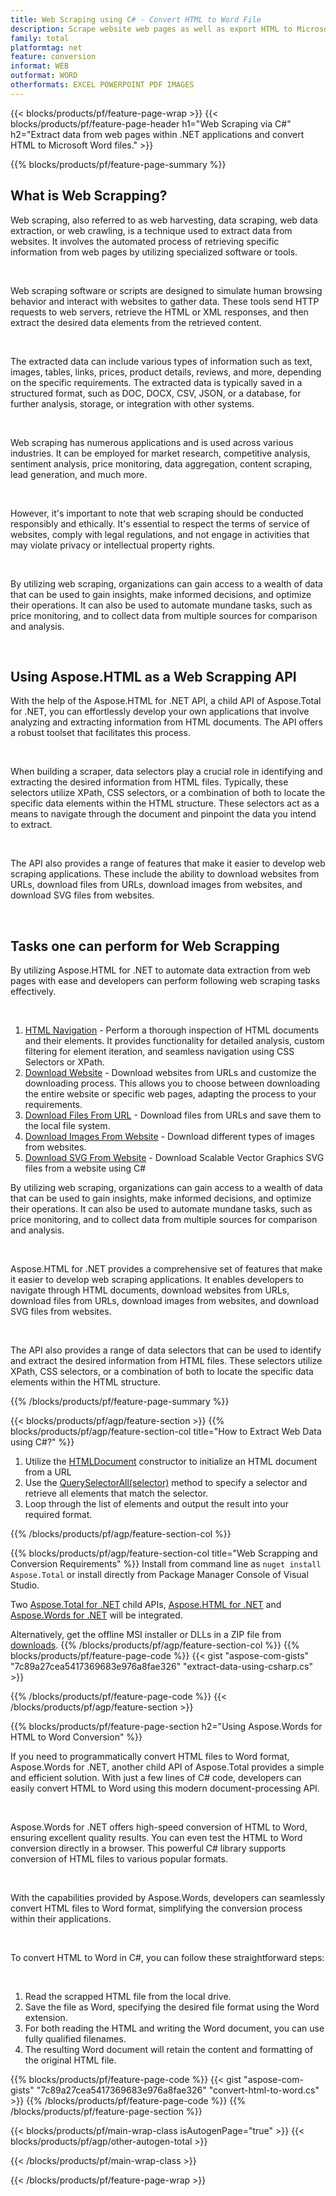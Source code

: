 ```yaml
---
title: Web Scraping using C# - Convert HTML to Word File 
description: Scrape website web pages as well as export HTML to Microsoft Word documents via your .NET applications by integrating the Aspose APIs. 
family: total
platformtag: net
feature: conversion
informat: WEB
outformat: WORD
otherformats: EXCEL POWERPOINT PDF IMAGES
---
```

{{< blocks/products/pf/feature-page-wrap >}}
{{< blocks/products/pf/feature-page-header h1="Web Scraping via C#" h2="Extract data from web pages within .NET applications and convert HTML to Microsoft Word files." >}}

{{% blocks/products/pf/feature-page-summary %}}


<h2 class="heading-border">What is Web Scrapping?</h2>

<p>Web scraping, also referred to as web harvesting, data scraping, web data extraction, or web crawling, is a technique used to extract data from websites. It involves the automated process of retrieving specific information from web pages by utilizing specialized software or tools.</p><br />
<p>Web scraping software or scripts are designed to simulate human browsing behavior and interact with websites to gather data. These tools send HTTP requests to web servers, retrieve the HTML or XML responses, and then extract the desired data elements from the retrieved content.</p><br />

<p>The extracted data can include various types of information such as text, images, tables, links, prices, product details, reviews, and more, depending on the specific requirements. The extracted data is typically saved in a structured format, such as DOC, DOCX, CSV, JSON, or a database, for further analysis, storage, or integration with other systems.</p><br />

<p>Web scraping has numerous applications and is used across various industries. It can be employed for market research, competitive analysis, sentiment analysis, price monitoring, data aggregation, content scraping, lead generation, and much more.</p><br />

<p>However, it's important to note that web scraping should be conducted responsibly and ethically. It's essential to respect the terms of service of websites, comply with legal regulations, and not engage in activities that may violate privacy or intellectual property rights.</p><br />

<p>By utilizing web scraping, organizations can gain access to a wealth of data that can be used to gain insights, make informed decisions, and optimize their operations. It can also be used to automate mundane tasks, such as price monitoring, and to collect data from multiple sources for comparison and analysis.</p><br />

<h2 class="heading-border">Using Aspose.HTML as a Web Scrapping API</h2>

<p>With the help of the Aspose.HTML for .NET API, a child API of Aspose.Total for .NET, you can effortlessly develop your own applications that involve analyzing and extracting information from HTML documents. The API offers a robust toolset that facilitates this process.</p><br />

<p>When building a scraper, data selectors play a crucial role in identifying and extracting the desired information from HTML files. Typically, these selectors utilize XPath, CSS selectors, or a combination of both to locate the specific data elements within the HTML structure. These selectors act as a means to navigate through the document and pinpoint the data you intend to extract.</p><br />

<p>The API also provides a range of features that make it easier to develop web scraping applications. These include the ability to download websites from URLs, download files from URLs, download images from websites, and download SVG files from websites.</p><br />

<h2 class="heading-border">Tasks one can perform for Web Scrapping</h2>

<p>By utilizing Aspose.HTML for .NET to automate data extraction from web pages with ease and developers can perform following web scraping tasks effectively.</p><br />

1. [HTML Navigation](https://docs.aspose.com/html/net/html-navigation/) - Perform a thorough inspection of HTML documents and their elements. It provides functionality for detailed analysis, custom filtering for element iteration, and seamless navigation using CSS Selectors or XPath.
2. [Download Website](https://docs.aspose.com/html/net/download-website/) - Download websites from URLs and customize the downloading process. This allows you to choose between downloading the entire website or specific web pages, adapting the process to your requirements.
3. [Download Files From URL](https://docs.aspose.com/html/net/download-file-from-url/) - Download files from URLs and save them to the local file system.
4. [Download Images From Website](https://docs.aspose.com/html/net/download-images-from-website/) - Download different types of images from websites.
5. [Download SVG From Website](https://docs.aspose.com/html/net/download-svg-from-website/) - Download Scalable Vector Graphics SVG files from a website using C#

<p>By utilizing web scraping, organizations can gain access to a wealth of data that can be used to gain insights, make informed decisions, and optimize their operations. It can also be used to automate mundane tasks, such as price monitoring, and to collect data from multiple sources for comparison and analysis.</p><br />

<p>Aspose.HTML for .NET provides a comprehensive set of features that make it easier to develop web scraping applications. It enables developers to navigate through HTML documents, download websites from URLs, download files from URLs, download images from websites, and download SVG files from websites.</p><br />

<p>The API also provides a range of data selectors that can be used to identify and extract the desired information from HTML files. These selectors utilize XPath, CSS selectors, or a combination of both to locate the specific data elements within the HTML structure.</p>

{{% /blocks/products/pf/feature-page-summary  %}}

{{< blocks/products/pf/agp/feature-section >}}
{{% blocks/products/pf/agp/feature-section-col title="How to Extract Web Data using C#?" %}}

1. Utilize the [HTMLDocument](https://reference.aspose.com/html/net/aspose.html/htmldocument/htmldocument/) constructor to initialize an HTML document from a URL
2. Use the [QuerySelectorAll(selector)](https://reference.aspose.com/html/net/aspose.html.dom/document/queryselectorall/) method to specify a selector and retrieve all elements that match the selector.
3. Loop through the list of elements and output the result into your required format.
 
{{% /blocks/products/pf/agp/feature-section-col %}}

{{% blocks/products/pf/agp/feature-section-col title="Web Scrapping and Conversion Requirements" %}}
Install from command line as ```nuget install Aspose.Total``` or install directly from Package Manager Console of Visual Studio.

Two [Aspose.Total for .NET](https://products.aspose.com/total/net/) child APIs, [Aspose.HTML for .NET](https://products.aspose.com/html/net/) and [Aspose.Words for .NET](https://products.aspose.com/words/net/) will be integrated.

Alternatively, get the offline MSI installer or DLLs in a ZIP file from [downloads](https://releases.aspose.com/total/net).
{{% /blocks/products/pf/agp/feature-section-col %}}
{{% blocks/products/pf/feature-page-code %}}
{{< gist "aspose-com-gists" "7c89a27cea5417369683e976a8fae326" "extract-data-using-csharp.cs" >}}

{{% /blocks/products/pf/feature-page-code %}}
{{< /blocks/products/pf/agp/feature-section >}}

{{% blocks/products/pf/feature-page-section  h2="Using Aspose.Words for HTML to Word Conversion" %}}
<p>If you need to programmatically convert HTML files to Word format, Aspose.Words for .NET, another child API of Aspose.Total provides a simple and efficient solution. With just a few lines of C# code, developers can easily convert HTML to Word using this modern document-processing API.</p><br />

<p>Aspose.Words for .NET offers high-speed conversion of HTML to Word, ensuring excellent quality results. You can even test the HTML to Word conversion directly in a browser. This powerful C# library supports conversion of HTML files to various popular formats.</p><br />

<p>With the capabilities provided by Aspose.Words, developers can seamlessly convert HTML files to Word format, simplifying the conversion process within their applications.</p><br />

<p>To convert HTML to Word in C#, you can follow these straightforward steps:</p><br />

1. Read the scrapped HTML file from the local drive.
1. Save the file as Word, specifying the desired file format using the Word extension.
1. For both reading the HTML and writing the Word document, you can use fully qualified filenames.
1. The resulting Word document will retain the content and formatting of the original HTML file.

{{% blocks/products/pf/feature-page-code %}}
{{< gist "aspose-com-gists" "7c89a27cea5417369683e976a8fae326" "convert-html-to-word.cs" >}}
{{% /blocks/products/pf/feature-page-code  %}}
{{% /blocks/products/pf/feature-page-section %}}

{{< blocks/products/pf/main-wrap-class isAutogenPage="true" >}}
{{< blocks/products/pf/agp/other-autogen-total >}}

{{< /blocks/products/pf/main-wrap-class >}}

{{< /blocks/products/pf/feature-page-wrap >}}